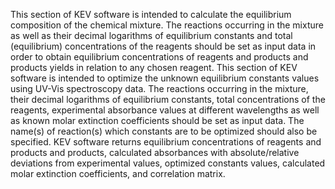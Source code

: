 This section of KEV software is intended to calculate the equilibrium composition of the chemical mixture. The reactions occurring in the mixture as well as their decimal logarithms of equilibrium constants and total (equilibrium) concentrations of the reagents should be set as input data in order to obtain equilibrium concentrations of reagents and products and products yields in relation to any chosen reagent.
This section of KEV software is intended to optimize the unknown equilibrium constants values using UV-Vis spectroscopy data. The reactions occurring in the mixture, their decimal logarithms of equilibrium constants, total concentrations of the reagents, experimental absorbance values at different wavelengths as well as known molar extinction coefficients should be set as input data. The name(s) of reaction(s) which constants are to be optimized should also be specified. KEV software returns equilibrium concentrations of reagents and products and products, calculated absorbances with absolute/relative deviations from experimental values, optimized constants values, calculated molar extinction coefficients, and correlation matrix.   